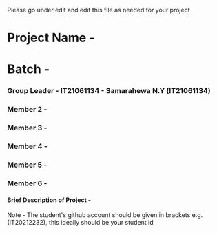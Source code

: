 Please go under edit and edit this file as needed for your project

# Project Name - 
# Batch - 
### Group Leader - IT21061134 - Samarahewa N.Y (IT21061134)
### Member 2 - 
### Member 3 - 
### Member 4 - 
### Member 5 - 
### Member 6 - 

#### Brief Description of Project - 

Note - The student's github account should be given in brackets e.g. (IT20212232), this ideally should be your student id 


